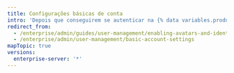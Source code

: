 ```yaml
---
title: Configurações básicas de conta
intro: 'Depois que conseguirem se autenticar na {% data variables.product.product_location_enterprise %}, os usuários vão querer definir algumas configurações básicas de perfil, como avatar e notificações de e-mail.'
redirect_from:
  - /enterprise/admin/guides/user-management/enabling-avatars-and-identicons/
  - /enterprise/admin/user-management/basic-account-settings
mapTopic: true
versions:
  enterprise-server: '*'
---
```


